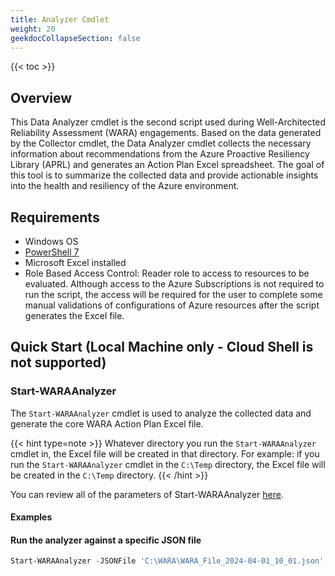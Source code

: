 ```yaml
---
title: Analyzer Cmdlet
weight: 20
geekdocCollapseSection: false
---
```


{{< toc >}}

## Overview

This Data Analyzer cmdlet is the second script used during Well-Architected Reliability Assessment (WARA) engagements. Based on the data generated by the Collector cmdlet, the Data Analyzer cmdlet collects the necessary information about recommendations from the Azure Proactive Resiliency Library (APRL) and generates an Action Plan Excel spreadsheet. The goal of this tool is to summarize the collected data and provide actionable insights into the health and resiliency of the Azure environment.

## Requirements

- Windows OS
- [PowerShell 7](https://learn.microsoft.com/en-us/powershell/scripting/install/installing-powershell?view=powershell-7.4)
- Microsoft Excel installed
- Role Based Access Control: Reader role to access to resources to be evaluated. Although access to the Azure Subscriptions is not required to run the script, the access will be required for the user to complete some manual validations of configurations of Azure resources after the script generates the Excel file.

## Quick Start (Local Machine only - Cloud Shell is not supported)

### Start-WARAAnalyzer
The `Start-WARAAnalyzer` cmdlet is used to analyze the collected data and generate the core WARA Action Plan Excel file.

{{< hint type=note >}}
Whatever directory you run the `Start-WARAAnalyzer` cmdlet in, the Excel file will be created in that directory. For example: if you run the `Start-WARAAnalyzer` cmdlet in the `C:\Temp` directory, the Excel file will be created in the `C:\Temp` directory.
{{< /hint >}}

You can review all of the parameters of Start-WARAAnalyzer [here](https://github.com/Azure/Well-Architected-Reliability-Assessment/blob/main/docs/wara/Start-WARAAnalyzer.md).

#### Examples

#### Run the analyzer against a specific JSON file
```PowerShell
Start-WARAAnalyzer -JSONFile 'C:\WARA\WARA_File_2024-04-01_10_01.json'
